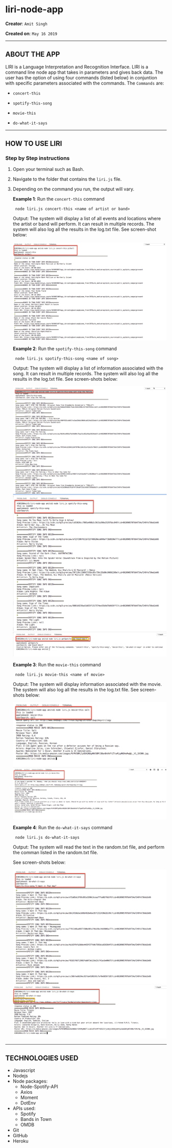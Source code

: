 # liri-node-app

**Creator**: `Amit Singh`

**Created on**: `May 16 2019`

- - -

## ABOUT THE APP
LIRI is a Language Interpretation and Recognition Interface. LIRI is a command line node app that takes in parameters and gives back data. The user has the option of using four commands (listed below) in conjuntion with specific parameters associated with the commands. The  `Commands` are:

   * `concert-this`

   * `spotify-this-song`

   * `movie-this`

   * `do-what-it-says`

- - -
## HOW TO USE LIRI
### **Step by Step instructions**

1. Open your terminal such as Bash.
2. Navigate to the folder that contains the `liri.js` file. 
3. Depending on the command you run, the output will vary. 

    **Example 1**: Run the `concert-this` command
    
        node liri.js concert-this <name of artist or band>
    
    Output: The system will display a list of all events and locations where the artist or band will perform. It can result in multiple records. The system will also log all the results in the log.txt file. See screen-shot below:

    ![Results](/screenshots/concert_this_results.png)

    **Example 2**: Run the `spotify-this-song` command
    
        node liri.js spotify-this-song <name of song>
    
    Output: The system will display a list of information associated with the song. It can result in multiple records. The system will also log all the results in the log.txt file. See screen-shots below:

    ![Results](/screenshots/spotify_this_results.png)
    ![Results](/screenshots/spotify_this_user_serach_null_results.png)
    ![Results](/screenshots/spotify_this_user_serach_invalid_results.png)
   

    **Example 3**: Run the `movie-this` command
    
        node liri.js movie-this <name of movie>
    
    Output: The system will display information associated with the movie. The system will also log all the results in the log.txt file. See screen-shots below:

    ![Results](/screenshots/movie_this_results.png)
    ![Results](/screenshots/movie_this_user_search_null_results.png)


    **Example 4**: Run the `do-what-it-says` command
        
        node liri.js do-what-it-says
        
    Output: The system will read the text in the random.txt file, and perform the comman listed in the random.txt file. 
    
    See screen-shots below:

    ![Results](/screenshots/do_what_is-says_results_spotify-this-song.png)
    ![Results](/screenshots/do_what_is-says_results_movie-this.png)

- - -

## TECHNOLOGIES USED
* Javascript
* Nodejs
* Node packages:
    * Node-Spotify-API
    * Axios
    * Moment
    * DotEnv
* APIs used:
    * Spotify
    * Bands in Town
    * OMDB
* Git
* GitHub
* Heroku